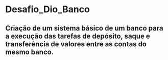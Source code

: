 # Desafio_Dio_Banco
## Criação de um sistema básico de um banco para a execução das tarefas de depósito, saque e transferência de valores entre as contas do mesmo banco.

